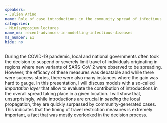```yaml
---
speakers:
- Julien Arino
name: Role of case introductions in the community spread of infectious diseases
categories:
- Minisymposium lectures
name_ms: recent-advances-in-modelling-infectious-diseases
ms_number: E1
hide: no
---
```

During the COVID-19 pandemic, local and national governments often took the decision to suspend or severely limit travel of individuals originating in regions where new variants of SARS-CoV-2 were observed to be spreading. However, the efficacy of these measures was debatable and while there were success stories, there were also many instances where the gain was hard to gauge. In this presentation, I will discuss models with a so-called *importation layer* that allow to evaluate the contribution of introductions in the overall spread taking place in a given location. I will show that, unsurprisingly, while introductions are crucial in *seeding* the local propagation, they are quickly surpassed by community-generated cases. This indicates that the timing of travel restriction measures is extremely important, a fact that was mostly overlooked in the decision process.
